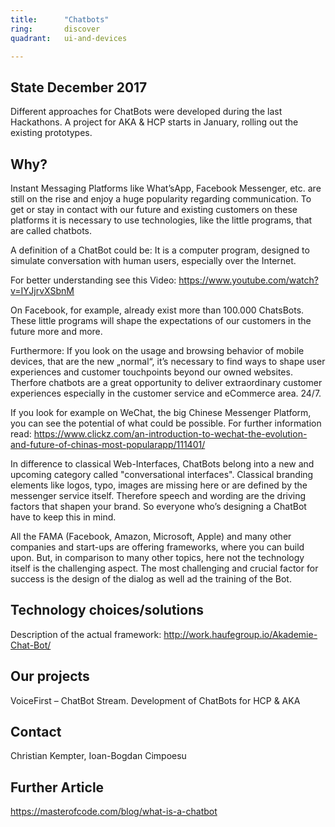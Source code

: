 ```yaml
---
title:      "Chatbots"
ring:       discover
quadrant:   ui-and-devices

---
```


## State December 2017
Different approaches for ChatBots were developed during the last Hackathons. A project for AKA & HCP starts in January, rolling out the existing prototypes.


## Why? ##

Instant Messaging Platforms like What’sApp, Facebook Messenger, etc. are still on the rise and enjoy a huge popularity regarding
communication. To get or stay in contact with our future and existing customers on these platforms it is necessary to use technologies,
like the little programs, that are called chatbots.

A definition of a ChatBot could be:
It is a computer program, designed to simulate conversation with human users, especially over the
Internet.

For better understanding see this Video:
https://www.youtube.com/watch?v=IYJjrvXSbnM 

On Facebook, for example, already exist more than 100.000 ChatsBots. These little programs will shape the expectations of our customers in the future more and more.

Furthermore: If you look on the usage and browsing behavior of mobile devices, that are the new „normal“, it’s
necessary to find ways to shape user experiences and customer touchpoints beyond our owned websites. Therfore chatbots are a
great opportunity to deliver extraordinary customer experiences especially in the customer service and eCommerce area. 24/7. 

If you look for example on WeChat, the big Chinese Messenger Platform, you can see the potential of what could be possible. For further information read: https://www.clickz.com/an-introduction-to-wechat-the-evolution-and-future-of-chinas-most-popularapp/111401/ 

In difference to classical Web-Interfaces, ChatBots belong into a new and upcoming category called "conversational interfaces".
Classical branding elements like logos, typo, images are missing here or are defined by the messenger service itself. Therefore speech
and wording are the driving factors that shapen your brand. So everyone who’s designing a ChatBot have to keep this in mind.

All the FAMA (Facebook, Amazon, Microsoft, Apple) and many other companies and start-ups are offering frameworks, where you can build upon. But, in comparison to many other topics, here not the technology itself is the challenging aspect. The most challenging and crucial factor for success is the design of the dialog as well ad the training of the Bot.

## Technology choices/solutions ##

Description of the actual framework: http://work.haufegroup.io/Akademie-Chat-Bot/ 

## Our projects ##

VoiceFirst – ChatBot Stream. Development of ChatBots for HCP & AKA 

## Contact ##

Christian Kempter, Ioan-Bogdan Cimpoesu

## Further Article ##

https://masterofcode.com/blog/what-is-a-chatbot 

